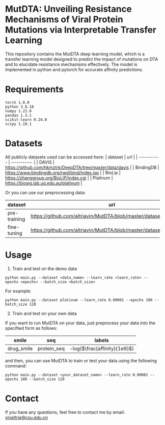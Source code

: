 # MutDTA: Unveiling Resistance Mechanisms of Viral Protein Mutations via Interpretable Transfer Learning

This repository contains the MutDTA deep learning model, which is a transfer learning model designed to predict the impact of mutations on DTA and to elucidate resistance mechanisms effectively. The model is implemented in python and pytorch for accurate affinity predictions.

# Requirements
```
torch 1.8.0
python 3.8.18
numpy 1.22.0
pandas 1.3.1
scikit-learn 0.24.0
scipy 1.10.1
```

# Datasets
All publicly datasets used can be accessed here:
| dataset      | url |
| ----------- | ----------- |
| DAVIS      | https://github.com/hkmztrk/DeepDTA/tree/master/data/davis       |
| BindingDB   | https://www.bindingdb.org/rwd/bind/index.jsp        |
| BioLip   | https://zhanggroup.org/BioLiP/index.cgi        |
| Plaitnum | https://biosig.lab.uq.edu.au/platinum |

Or you can use our preprocessing data:

| dataset      | url |
| ----------- | ----------- |
| pre-training      | https://github.com/altriavin/MutDTA/blob/master/dataset/Kd.csv       |
| fine-tuning   | https://github.com/altriavin/MutDTA/blob/master/dataset/platinum.csv        |

# Usage
1. Train and test on the demo data
```
python main.py --dataset <data_name> --learn_rate <learn_rate> --epochs <epochs> --batch_size <batch_size>
```
For example:
```
python main.py --dataset platinum --learn_rate 0.00001 --epochs 100 --batch_size 128
```
2. Train and test on your own data

If you want to run MutDTA on your data, just preprocess your data into the specified form as follows:

| smile      | seq | labels |
| ----------- | ----------- | ----------- |
| drug_smile  | protein_seq | -log($\frac{affinity}{1e9}$) |

and then, you can use MutDTA to train or test your data using the following command:
```
python main.py --dataset <your_dataset_name> --learn_rate 0.00001 --epochs 100 --batch_size 128
```

# Contact
If you have any questions, feel free to contact me by email: vinaltria@csu.edu.cn